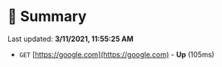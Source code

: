 # 📖 Summary
Last updated: **3/11/2021, 11:55:25 AM**

- `GET` [https://google.com](https://google.com) - **Up** (105ms)
